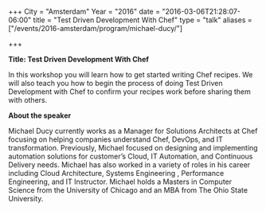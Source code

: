 +++
City = "Amsterdam"
Year = "2016"
date = "2016-03-06T21:28:07-06:00"
title = "Test Driven Development With Chef"
type = "talk"
aliases = ["/events/2016-amsterdam/program/michael-ducy/"]

+++

<div class="col-12">
<p><strong>Title: Test Driven Development With Chef</strong></p>

<p>
In this workshop you will learn how to get started writing Chef recipes. We will also teach you how to begin the process of doing Test Driven Development with Chef to confirm your recipes work before sharing them with others.
</p>

<p><strong>About the speaker</strong></p>
<p>Michael Ducy currently works as a Manager for Solutions Architects at Chef focusing on helping companies understand Chef, DevOps, and IT transformation. Previously, Michael focused on designing and implementing automation solutions for customer’s Cloud, IT Automation, and Continuous Delivery needs. Michael has also worked in a variety of roles in his career including Cloud Architecture, Systems Engineering , Performance Engineering, and IT Instructor. Michael holds a Masters in Computer Science from the University of Chicago and an MBA from The Ohio State University.</p>

</div>

